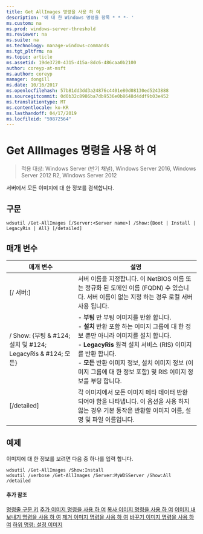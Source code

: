 ```yaml
---
title: Get AllImages 명령을 사용 하 여
description: '에 대 한 Windows 명령을 항목 * * *- '
ms.custom: na
ms.prod: windows-server-threshold
ms.reviewer: na
ms.suite: na
ms.technology: manage-windows-commands
ms.tgt_pltfrm: na
ms.topic: article
ms.assetid: 19de3720-4315-415a-8dc6-486caa0b2100
author: coreyp-at-msft
ms.author: coreyp
manager: dongill
ms.date: 10/16/2017
ms.openlocfilehash: 57b81dd3dd3a24876c4401e80d08130ed5243888
ms.sourcegitcommit: 0d0b32c8986ba7db9536e0b8648d4ddf9b03e452
ms.translationtype: MT
ms.contentlocale: ko-KR
ms.lasthandoff: 04/17/2019
ms.locfileid: "59872564"
---
```

# <a name="using-the-get-allimages-command"></a>Get AllImages 명령을 사용 하 여

>적용 대상: Windows Server (반기 채널), Windows Server 2016, Windows Server 2012 R2, Windows Server 2012

서버에서 모든 이미지에 대 한 정보를 검색합니다.
## <a name="syntax"></a>구문
```
wdsutil /Get-AllImages [/Server:<Server name>] /Show:{Boot | Install | LegacyRis | All} [/detailed]
```
## <a name="parameters"></a>매개 변수
|매개 변수|설명|
|-------|--------|
|[/ 서버:<Server name>]|서버 이름을 지정합니다. 이 NetBIOS 이름 또는 정규화 된 도메인 이름 (FQDN) 수 있습니다. 서버 이름이 없는 지정 하는 경우 로컬 서버 사용 됩니다.|
|/ Show: {부팅 & #124; 설치 및 #124; LegacyRis & #124; 모든}|-   **부팅** 만 부팅 이미지를 반환 합니다.<br />-   **설치** 반환 포함 하는 이미지 그룹에 대 한 정보 뿐만 아니라 이미지를 설치 합니다.<br />-   **LegacyRis** 원격 설치 서비스 (RIS) 이미지를 반환 합니다.<br />-   **모든** 반환 이미지 정보, 설치 이미지 정보 (이미지 그룹에 대 한 정보 포함) 및 RIS 이미지 정보를 부팅 합니다.|
|[/detailed]|각 이미지에서 모든 이미지 메타 데이터 반환 되어야 함을 나타냅니다. 이 옵션을 사용 하지 않는 경우 기본 동작은 반환할 이미지 이름, 설명 및 파일 이름입니다.|
## <a name="BKMK_examples"></a>예제
이미지에 대 한 정보를 보려면 다음 중 하나를 입력 합니다.
```
wdsutil /Get-AllImages /Show:Install
wdsutil /verbose /Get-AllImages /Server:MyWDSServer /Show:All /detailed
```
#### <a name="additional-references"></a>추가 참조
[명령줄 구문 키](command-line-syntax-key.md)
[추가 이미지 명령을 사용 하 여](using-the-add-image-command.md)
[복사 이미지 명령을 사용 하 여](using-the-copy-image-command.md)
[이미지 내보내기 명령을 사용 하 여](using-the-export-image-command.md)
[제거 이미지 명령을 사용 하 여](using-the-remove-image-command.md)
[바꾸기 이미지 명령을 사용 하 여](using-the-replace-image-command.md)
[하위 명령: 설정 이미지](subcommand-set-image.md)
